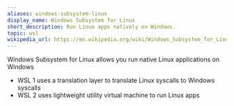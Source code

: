 ```yaml
---
aliases: windows-subsystem-linux
display_name: Windows Subsystem for Linux
short_description: Run Linux apps natively on Windows.
topic: wsl
wikipedia_url: https://en.wikipedia.org/wiki/Windows_Subsystem_for_Linux
---
```


Windows Subsystem for Linux allows you run native Linux applications on Windows

- WSL 1 uses a translation layer to translate Linux syscalls to Windows syscalls
- WSL 2 uses lightweight utility virtual machine to run Linux apps
